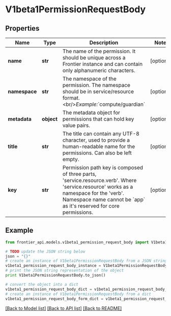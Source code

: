 # V1beta1PermissionRequestBody


## Properties
Name | Type | Description | Notes
------------ | ------------- | ------------- | -------------
**name** | **str** | The name of the permission. It should be unique across a Frontier instance and can contain only alphanumeric characters. | [optional] 
**namespace** | **str** | The namespace of the permission. The namespace should be in service/resource format.&lt;br/&gt;*Example:*&#x60;compute/guardian&#x60; | [optional] 
**metadata** | **object** | The metadata object for permissions that can hold key value pairs. | [optional] 
**title** | **str** | The title can contain any UTF-8 character, used to provide a human-readable name for the permissions. Can also be left empty. | [optional] 
**key** | **str** | Permission path key is composed of three parts, &#39;service.resource.verb&#39;. Where &#39;service.resource&#39; works as a namespace for the &#39;verb&#39;. Namespace name cannot be &#x60;app&#x60; as it&#39;s reserved for core permissions. | [optional] 

## Example

```python
from frontier_api.models.v1beta1_permission_request_body import V1beta1PermissionRequestBody

# TODO update the JSON string below
json = "{}"
# create an instance of V1beta1PermissionRequestBody from a JSON string
v1beta1_permission_request_body_instance = V1beta1PermissionRequestBody.from_json(json)
# print the JSON string representation of the object
print V1beta1PermissionRequestBody.to_json()

# convert the object into a dict
v1beta1_permission_request_body_dict = v1beta1_permission_request_body_instance.to_dict()
# create an instance of V1beta1PermissionRequestBody from a dict
v1beta1_permission_request_body_form_dict = v1beta1_permission_request_body.from_dict(v1beta1_permission_request_body_dict)
```
[[Back to Model list]](../README.md#documentation-for-models) [[Back to API list]](../README.md#documentation-for-api-endpoints) [[Back to README]](../README.md)


